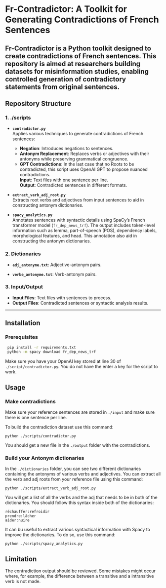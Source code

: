 # Fr-Contradictor: A Toolkit for Generating Contradictions of French Sentences

**Fr-Contradictor** is a Python toolkit designed to create contradictions of French sentences. This repository is aimed at researchers building datasets for misinformation studies, enabling controlled generation of contradictory statements from original sentences.
---

## Repository Structure

### 1. **./scripts**
- **`contradictor.py`**  
  Applies various techniques to generate contradictions of French sentences:
  - **Negation**: Introduces negations to sentences.
  - **Antonym Replacement**: Replaces verbs or adjectives with their antonyms while preserving grammatical congruence. 
  - **GPT Contradictions**: In the last case that no Roots to be contradicted, this script uses OpenAI GPT to propose nuanced contradictions.   
  **Input**: Text files with one sentence per line.  
  **Output**: Contradicted sentences in different formats.  

- **`extract_verb_adj_root.py`**  
  Extracts root verbs and adjectives from input sentences to aid in constructing antonym dictionaries.

- **`spacy_analytics.py`**  
  Annotates sentences with syntactic details using SpaCy’s French transformer model (`fr_dep_news_trf`). The output includes token-level information such as lemma, part-of-speech (POS), dependency labels, morphological features, and head. This annotation also aid in constructing the antonym dictionaries.

### 2. **Dictionaries**
- **`adj_antonyme.txt`**: Adjective-antonym pairs.

- **`verbe_antonyme.txt`**: Verb-antonym pairs.  

### 3. **Input/Output**
- **Input Files**: Text files with sentences to process.
- **Output Files**: Contradicted sentences or syntactic analysis results.

---

## Installation

### Prerequisites
  ```bash
   pip install -r requirements.txt
   python -m spacy download fr_dep_news_trf
  ```
Make sure you have your OpenAI key stored at line 30 of `./script/contradictor.py`. You do not have the enter a key for the script to work.

## Usage
### Make contradictions
Make sure your reference sentences are stored in `./input` and make sure there is one sentence per line.

To build the contradiction dataset use this command: 
```
python ./scripts/contradictor.py
```
You should get a new file in the `./output` folder with the contradictions.
### Build your Antonym dictionaries
In the `./dictionaries` folder, you can see two different dictionaries containing the antonyms of various verbs and adjectives. You can extract all the verb and adj roots from your reference file using this command:
```
python ./scripts/extract_verb_adj_root.py
```
You will get a list of all the verbs and the adj that needs to be in both of the dictionaries. You should follow this syntax inside both of the dictionaries:
```
réchauffer:refroidir
prendre:lâcher
aider:nuire
```
It can bu useful to extract various syntactical information with Spacy to improve the dictionaries. To do so, use this command:
```
python ./scripts/spacy_analytics.py
```

## Limitation
The contradiction output should be reviewed. Some mistakes might occur where, for example, the difference between a transitive and a intransitive verb is not made.